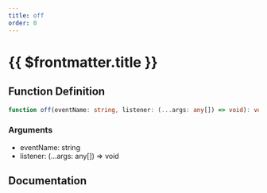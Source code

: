 ```yaml
---
title: off
order: 0
---
```


# {{ $frontmatter.title }}

## Function Definition

```ts
function off(eventName: string, listener: (...args: any[]) => void): void;
```

### Arguments

* eventName: string
* listener: (...args: any[]) =\> void

## Documentation

<!--@include: ./parts/off.md-->
